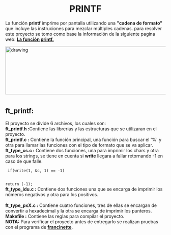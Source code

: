 <!--Titulos-->
<h1 align="center"><b>PRINTF</b></h1>
<!--Explicación-->
<p align="left">
La función <b>printf</b> imprime por pantalla utilizando una <b>"cadena de formato"</b> que incluye las instruciones para mezclar múltiples cadenas.
para resolver este proyecto se tomo como base la información de la siguiente pagina web:
<a href="http://www.it.uc3m.es/pbasanta/asng/course_notes/input_output_printf_es.html"><b>La función printf.</b></a></p>
<img src="https://miro.medium.com/max/1400/1*jB76MLZjiNhGSQQvxm7LSQ.gif" alt="drawing" width="800" height="150"/><h1></h1>
<!--Explicacion ft_printf-->
<h2><b>ft_printf:</b></h2>
<p align="left">
El proyecto se divide 6 archivos, los cuales son:
<br>
<b>ft_printf.h :</b>Contiene las librerias y las estructuras que se utilizaran en el proyecto.
<br>
<b>ft_printf.c :</b> Contiene la función principal, una función para buscar el '%' y otra para llamar las funciones con el tipo de formato que se va aplicar.
<br>
<b>ft_type_cs.c :</b> Contiene dos funciones, una para imprimir los chars y otra para los strings, se tiene en cuenta si <b>write</b> llegara a fallar retornando -1 en caso de que falle.<br>

<code>
&nbspif(write(1, &c, 1) == -1)

  
  return (-1);
</code><br>
<b>ft_type_idu.c :</b> Contiene dos funciones una que se encarga de imprimir los números negativos y otra para los positivos.<br>
<br>
<b>ft_type_pxX.c :</b> Contiene cuatro funciones, tres de ellas se encargan de convertir a hexadecimal y la otra se encarga de imprimir los punteros.<br>
<b>Makefile :</b> Contiene las reglas para compilar el proyecto.<br>
<b>NOTA:</b> Para verificar el proyecto antes de entregarlo se realizan pruebas con el programa de <a href="https://github.com/xicodomingues/francinette"><b>francinette</b></a>.
</p>

